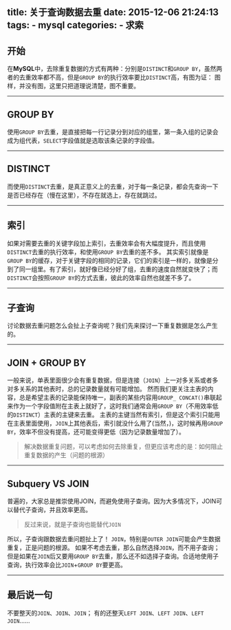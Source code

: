 title: 关于查询数据去重
date: 2015-12-06 21:24:13
tags: 
    - mysql
categories:
    - 求索
---

## 开始
在**MySQL**中，去除重复数据的方式有两种：分别是`DISTINCT`和`GROUP BY`，虽然两者的去重效率都不高，但是`GROUP BY`的执行效率要比`DISTINCT`高，有图为证：
图样，并没有图，这里只把道理说清楚，图不重要。

----------

## GROUP BY
使用`GROUP BY`去重，是直接把每一行记录分到对应的组里，第一条入组的记录会成为组代表，`SELECT`字段值就是选取该条记录的字段值。

----------

## DISTINCT
而使用`DISTINCT`去重，是真正意义上的去重，对于每一条记录，都会先查询一下是否已经存在（慢在这里），不存在就选上，存在就跳过。

<!--more-->

----------

## 索引
如果对需要去重的关键字段加上索引，去重效率会有大幅度提升，而且使用`DISTINCT`去重的执行效率，和使用`GROUP BY`去重的差不多。
其实索引就像是`GROUP BY`的缓存，对于关键字段的相同的记录，它们的索引是一样的，就像是分到了同一组里。有了索引，就好像已经分好了组，去重的速度自然就变快了；而`DISTINCT`会按照`GROUP BY`的方式去重，彼此的效率自然也就差不多了。

----------

## 子查询
讨论数据去重问题怎么会扯上子查询呢？我们先来探讨一下重复数据是怎么产生的。

----------

## JOIN + GROUP BY
一般来说，单表里面很少会有重复数据，但是连接（`JOIN`）上一对多关系或者多对多关系的其他表时，总的记录数量就有可能增加。
然而我们更关注主表的内容，总是希望主表的记录能保持唯一，副表的某些内容用`GROUP_ CONCAT()`串联起来作为一个字段值附在主表上就好了，这时我们通常会用`GROUP BY`（不用效率低的`DISTINCT`）主表的主键来去重。
主表的主键当然有索引，但是这个索引只能用在主表里面使用，`JOIN`上其他表后，索引就没什么用了(当然，)，这时候再用`GROUP BY`，效率不但没有提高，还可能变得更低（因为记录数量增加了）。

> 解决数据重复问题，可以考虑如何去除重复，但更应该考虑的是：如何阻止重复数据的产生（问题的根源）

----------


## Subquery VS JOIN
普遍的，大家总是推崇使用JOIN，而避免使用子查询。因为大多情况下，JOIN可以替代子查询，并且效率更高。

> 反过来说，就是子查询也能替代`JOIN`

所以，子查询跟数据去重问题扯上了！
`JOIN`，特别是`OUTER JOIN`可能会产生数据重复，正是问题的根源。
如果不考虑去重，那么自然选择`JOIN`，而不用子查询；但是如果在`JOIN`后又要用`GROUP BY`去重，那么还不如选择子查询。合适地使用子查询，执行效率会比`JOIN`+`GROUP BY`要更高。

----------


## 最后说一句
不要整天的`JOIN`、`JOIN`、`JOIN`；
有的还整天`LEFT JOIN`、`LEFT JOIN`、`LEFT JOIN`……

<br>
